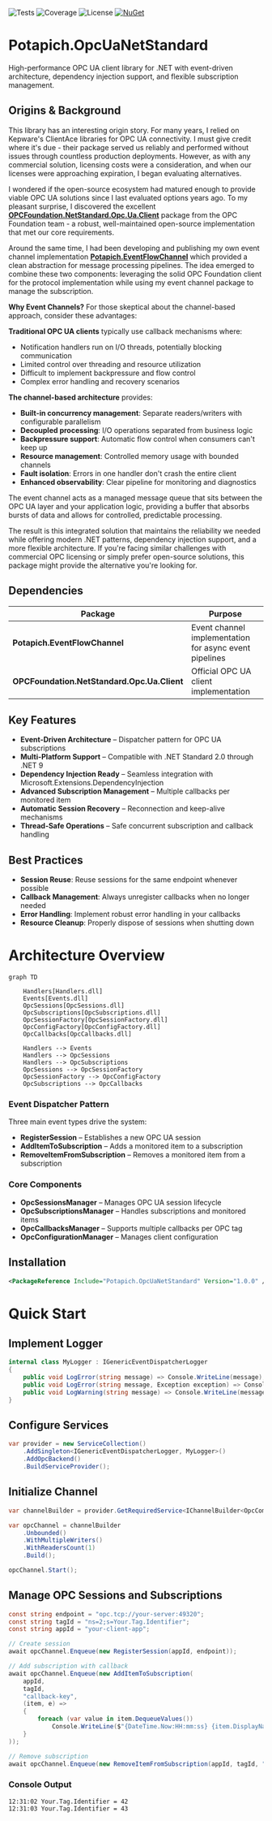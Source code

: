 ![Tests](https://img.shields.io/endpoint?url=https://gist.githubusercontent.com/potapich1978/b1c2de0894f556638077744e2530153c/raw/OpcUaNetStandard-status.json)
![Coverage](https://img.shields.io/endpoint?url=https://gist.githubusercontent.com/potapich1978/1dfd01277a348944ab1c77b6b15713cf/raw/OpcNetStandard-coverage.json)
![License](https://img.shields.io/endpoint?url=https://gist.githubusercontent.com/potapich1978/193c9aa84b5eb75ae534e41d9764e65c/raw/license.json)
[![NuGet](https://img.shields.io/nuget/v/Potapich.OpcUaNetStandard.svg)](https://www.nuget.org/packages/Potapich.OpcUaNetStandard)

# Potapich.OpcUaNetStandard  
High-performance OPC UA client library for .NET with event-driven architecture, dependency injection support, and flexible subscription management.

## Origins & Background
This library has an interesting origin story. For many years, I relied on Kepware's ClientAce libraries for OPC UA connectivity. I must give credit where it's due - their package served us reliably and performed without issues through countless production deployments. However, as with any commercial solution, licensing costs were a consideration, and when our licenses were approaching expiration, I began evaluating alternatives.

I wondered if the open-source ecosystem had matured enough to provide viable OPC UA solutions since I last evaluated options years ago. To my pleasant surprise, I discovered the excellent **[OPCFoundation.NetStandard.Opc.Ua.Client](https://www.nuget.org/packages/OPCFoundation.NetStandard.Opc.Ua.Client/)** package from the OPC Foundation team - a robust, well-maintained open-source implementation that met our core requirements.

Around the same time, I had been developing and publishing my own event channel implementation **[Potapich.EventFlowChannel](https://www.nuget.org/packages/Potapich.EventFlowChannel/)** which provided a clean abstraction for message processing pipelines. The idea emerged to combine these two components: leveraging the solid OPC Foundation client for the protocol implementation while using my event channel package to manage the subscription.

**Why Event Channels?**
For those skeptical about the channel-based approach, consider these advantages:

**Traditional OPC UA clients** typically use callback mechanisms where:
- Notification handlers run on I/O threads, potentially blocking communication
- Limited control over threading and resource utilization
- Difficult to implement backpressure and flow control
- Complex error handling and recovery scenarios

**The channel-based architecture** provides:
- **Built-in concurrency management**: Separate readers/writers with configurable parallelism
- **Decoupled processing**: I/O operations separated from business logic
- **Backpressure support**: Automatic flow control when consumers can't keep up
- **Resource management**: Controlled memory usage with bounded channels
- **Fault isolation**: Errors in one handler don't crash the entire client
- **Enhanced observability**: Clear pipeline for monitoring and diagnostics

The event channel acts as a managed message queue that sits between the OPC UA layer and your application logic, providing a buffer that absorbs bursts of data and allows for controlled, predictable processing.



The result is this integrated solution that maintains the reliability we needed while offering modern .NET patterns, dependency injection support, and a more flexible architecture. If you're facing similar challenges with commercial OPC licensing or simply prefer open-source solutions, this package might provide the alternative you're looking for.


## Dependencies

| Package | Purpose |
|---------|---------|
| **Potapich.EventFlowChannel** | Event channel implementation for async event pipelines |
| **OPCFoundation.NetStandard.Opc.Ua.Client** | Official OPC UA client implementation |


## Key Features
- **Event-Driven Architecture** – Dispatcher pattern for OPC UA subscriptions  
- **Multi-Platform Support** – Compatible with .NET Standard 2.0 through .NET 9  
- **Dependency Injection Ready** – Seamless integration with Microsoft.Extensions.DependencyInjection  
- **Advanced Subscription Management** – Multiple callbacks per monitored item  
- **Automatic Session Recovery** – Reconnection and keep-alive mechanisms  
- **Thread-Safe Operations** – Safe concurrent subscription and callback handling  


## Best Practices
- **Session Reuse**: Reuse sessions for the same endpoint whenever possible  
- **Callback Management**: Always unregister callbacks when no longer needed  
- **Error Handling**: Implement robust error handling in your callbacks  
- **Resource Cleanup**: Properly dispose of sessions when shutting down  

# Architecture Overview

```mermaid
graph TD

    Handlers[Handlers.dll]
    Events[Events.dll]
    OpcSessions[OpcSessions.dll]
    OpcSubscriptions[OpcSubscriptions.dll]
    OpcSessionFactory[OpcSessionFactory.dll]
    OpcConfigFactory[OpcConfigFactory.dll]
    OpcCallbacks[OpcCallbacks.dll]

    Handlers --> Events
    Handlers --> OpcSessions
    Handlers --> OpcSubscriptions
    OpcSessions --> OpcSessionFactory
    OpcSessionFactory --> OpcConfigFactory
    OpcSubscriptions --> OpcCallbacks
```    

### Event Dispatcher Pattern
Three main event types drive the system:
- **RegisterSession** – Establishes a new OPC UA session  
- **AddItemToSubscription** – Adds a monitored item to a subscription  
- **RemoveItemFromSubscription** – Removes a monitored item from a subscription  

### Core Components
- **OpcSessionsManager** – Manages OPC UA session lifecycle  
- **OpcSubscriptionsManager** – Handles subscriptions and monitored items  
- **OpcCallbacksManager** – Supports multiple callbacks per OPC tag  
- **OpcConfigurationManager** – Manages client configuration  


## Installation
```xml
<PackageReference Include="Potapich.OpcUaNetStandard" Version="1.0.0" />
```

# Quick Start
## Implement Logger
```cs
internal class MyLogger : IGenericEventDispatcherLogger
{
    public void LogError(string message) => Console.WriteLine(message);
    public void LogError(string message, Exception exception) => Console.WriteLine($"Error: {exception}");
    public void LogWarning(string message) => Console.WriteLine(message);
}
```
## Configure Services
```cs
var provider = new ServiceCollection()
    .AddSingleton<IGenericEventDispatcherLogger, MyLogger>()
    .AddOpcBackend()
    .BuildServiceProvider();
```

## Initialize Channel
```cs
var channelBuilder = provider.GetRequiredService<IChannelBuilder<OpcCommandEvent>>();

var opcChannel = channelBuilder
    .Unbounded()
    .WithMultipleWriters()
    .WithReadersCount(1)
    .Build();

opcChannel.Start();
```

## Manage OPC Sessions and Subscriptions
```cs
const string endpoint = "opc.tcp://your-server:49320";
const string tagId = "ns=2;s=Your.Tag.Identifier";
const string appId = "your-client-app";

// Create session
await opcChannel.Enqueue(new RegisterSession(appId, endpoint));

// Add subscription with callback
await opcChannel.Enqueue(new AddItemToSubscription(
    appId, 
    tagId, 
    "callback-key", 
    (item, e) => 
    {
        foreach (var value in item.DequeueValues())
            Console.WriteLine($"{DateTime.Now:HH:mm:ss} {item.DisplayName} = {value.Value}");
    }
));

// Remove subscription
await opcChannel.Enqueue(new RemoveItemFromSubscription(appId, tagId, "callback-key"));
```
### Console Output
```text
12:31:02 Your.Tag.Identifier = 42
12:31:03 Your.Tag.Identifier = 43
```


